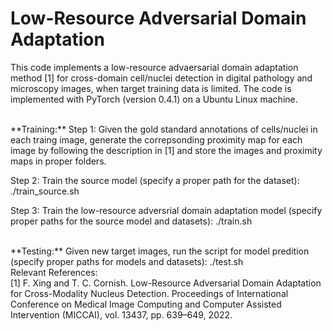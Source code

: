 # Low-Resource Adversarial Domain Adaptation
This code implements a low-resource advaersarial domain adaptation method [1] for cross-domain cell/nuclei detection in digital pathology and microscopy images, when target training data is limited. The code is implemented with PyTorch (version 0.4.1) on a Ubuntu Linux machine.

<br /> 
**Training:** 
Step 1: Given the gold standard annotations of cells/nuclei in each traing image, generate the correpsonding proximity map for each image by following the description in [1] and store the images and proximity maps in proper folders.

Step 2: Train the source model (specify a proper path for the dataset): ./train_source.sh

Step 3: Train the low-resource adversrial domain adaptation model (specify proper paths for the source model and datasets): ./train.sh

<br /> 
**Testing:**
Given new target images, run the script for model predition (specify proper paths for models and datasets): ./test.sh

<br /> 
Relevant References:<br /> 
[1] F. Xing and T. C. Cornish. Low-Resource Adversarial Domain Adaptation for Cross-Modality Nucleus Detection. Proceedings of International Conference on Medical Image Computing and Computer Assisted Intervention (MICCAI), vol. 13437, pp. 639–649, 2022. <br />
